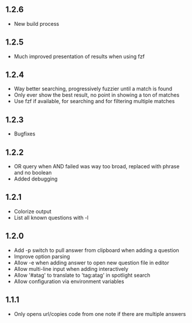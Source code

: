 ## 1.2.6

- New build process

## 1.2.5

- Much improved presentation of results when using fzf

## 1.2.4

- Way better searching, progressively fuzzier until a match is found
- Only ever show the best result, no point in showing a ton of matches
- Use fzf if available, for searching and for filtering multiple matches

## 1.2.3

- Bugfixes

## 1.2.2

- OR query when AND failed was way too broad, replaced
  with phrase and no boolean
- Added debugging

## 1.2.1

- Colorize output
- List all known questions with -l

## 1.2.0

- Add -p switch to pull answer from clipboard when adding a question
- Improve option parsing
- Allow -e when adding answer to open new question file in editor
- Allow multi-line input when adding interactively
- Allow '#atag' to translate to 'tag:atag' in spotlight search
- Allow configuration via environment variables

## 1.1.1

- Only opens url/copies code from one note if there are multiple answers
